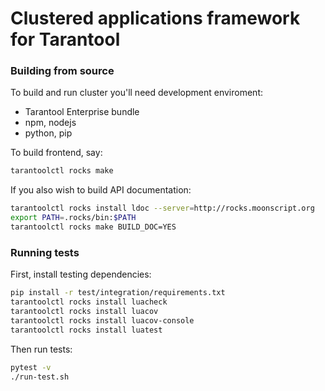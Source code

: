 # Clustered applications framework for Tarantool

### Building from source

To build and run cluster you'll need development enviroment:

- Tarantool Enterprise bundle
- npm, nodejs
- python, pip

To build frontend, say:

```sh
tarantoolctl rocks make
```

If you also wish to build API documentation:

```sh
tarantoolctl rocks install ldoc --server=http://rocks.moonscript.org
export PATH=.rocks/bin:$PATH
tarantoolctl rocks make BUILD_DOC=YES
```

### Running tests

First, install testing dependencies:

```sh
pip install -r test/integration/requirements.txt
tarantoolctl rocks install luacheck
tarantoolctl rocks install luacov
tarantoolctl rocks install luacov-console
tarantoolctl rocks install luatest
```

Then run tests:

```sh
pytest -v
./run-test.sh
```
